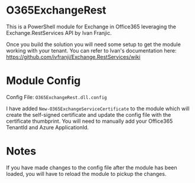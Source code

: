 # O365ExchangeRest
This is a PowerShell module for Exchange in Office365 leveraging the Exchange.RestServices API by Ivan Franjic.

Once you build the solution you will need some setup to get the module working with your tenant.
You can refer to Ivan's documentation here: https://github.com/ivfranji/Exchange.RestServices/wiki

# Module Config
Config File: `O365ExchangeRest.dll.config`

I have added `New-O365ExchangeServiceCertificate` to the module which will create the self-signed certificate and update the config file with the certificate thumbprint.
You will need to manually add your Office365 TenantId and Azure ApplicationId.

# Notes
If you have made changes to the config file after the module has been loaded, you will have to reload the module to pickup the changes.

